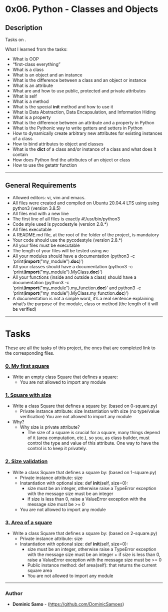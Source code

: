 # 0x06. Python - Classes and Objects

## Description

Tasks on .

What I learned from the tasks:

* What is OOP
* “first-class everything”
* What is a class
* What is an object and an instance
* What is the difference between a class and an object or instance
* What is an attribute
* What are and how to use public, protected and private attributes
* What is self
* What is a method
* What is the special __init__ method and how to use it
* What is Data Abstraction, Data Encapsulation, and Information Hiding
* What is a property
* What is the difference between an attribute and a property in Python
* What is the Pythonic way to write getters and setters in Python
* How to dynamically create arbitrary new attributes for existing instances of a class
* How to bind attributes to object and classes
* What is the __dict__ of a class and/or instance of a class and what does it contain
* How does Python find the attributes of an object or class
* How to use the getattr function


---

## General Requirements
* Allowed editors: vi, vim and emacs.
* All files were created and compiled on Ubuntu 20.04.4 LTS using using python3 (version 3.8.5)
* All files end with a new line
* The first line of all files is exactly #!/usr/bin/python3
* Code style used is pycodestyle (version 2.8.*)
* All files executable
* A README.md file, at the root of the folder of the project, is mandatory
* Your code should use the pycodestyle (version 2.8.*)
* All your files must be executable
* The length of your files will be tested using wc
* All your modules should have a documentation (python3 -c 'print(__import__("my_module").__doc__)')
* All your classes should have a documentation (python3 -c 'print(__import__("my_module").MyClass.__doc__)')
* All your functions (inside and outside a class) should have a documentation (python3 -c 'print(__import__("my_module").my_function.__doc__)' and python3 -c 'print(__import__("my_module").MyClass.my_function.__doc__)')
* A documentation is not a simple word, it’s a real sentence explaining what’s the purpose of the module, class or method (the length of it will be verified)
---

# Tasks

These are all the tasks of this project, the ones that are completed link to the corresponding files.

### [0. My first square](./0-square.py)
* Write an empty class Square that defines a square:
  - You are not allowed to import any module

### [1. Square with size](./1-square.py)
* Write a class Square that defines a square by: (based on 0-square.py)
	- Private instance attribute: size
Instantiation with size (no type/value verification)
You are not allowed to import any module
* Why?
	- Why size is private attribute?
		+ The size of a square is crucial for a square, many things depend of it (area computation, etc.), so you, as class builder, must control the type and value of this attribute. One way to have the control is to keep it privately. 

### [2. Size validation](./2-square.py)
* Write a class Square that defines a square by: (based on 1-square.py)
	- Private instance attribute: size
	- Instantiation with optional size: def __init__(self, size=0):
		+ size must be an integer, otherwise raise a TypeError exception with the message size must be an integer
		+ if size is less than 0, raise a ValueError exception with the message size must be >= 0
	- You are not allowed to import any module

### [3. Area of a square](./3-square.py)
* Write a class Square that defines a square by: (based on 2-square.py)
	- Private instance attribute: size
	- Instantiation with optional size: def __init__(self, size=0):
		+ size must be an integer, otherwise raise a TypeError exception with the message size must be an integer
                + if size is less than 0, raise a ValueError exception with the message size must be >= 0
		+ Public instance method: def area(self): that returns the current square area
        - You are not allowed to import any module
---

### Author
* **Dominic Samo** - (https://github.com/DominicSamoes)
